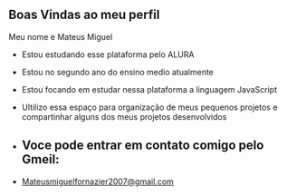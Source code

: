 ## Boas Vindas ao meu perfil

Meu nome e Mateus Miguel 

- Estou estudando esse plataforma pelo ALURA

- Estou no segundo ano do ensino medio atualmente

- Estou focando em estudar nessa plataforma a linguagem  JavaScript

- Ultilizo essa espaço para organização de meus pequenos projetos e compartinhar alguns dos meus projetos desenvolvidos


- ## Voce pode entrar em contato comigo pelo Gmeil:

- Mateusmiguelfornazier2007@gmail.com
